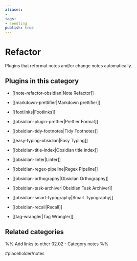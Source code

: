 ```yaml
---
aliases:
- 
tags: 
- seedling 
publish: true
---
```



# Refactor

Plugins that reformat notes and/or change notes automatically.

## Plugins in this category

- [[note-refactor-obsidian|Note Refactor]]
- [[markdown-prettifier|Markdown prettifier]]
- [[footlinks|Footlinks]]
- [[obsidian-plugin-prettier|Prettier Format]]
- [[obsidian-tidy-footnotes|Tidy Footnotes]]
- [[easy-typing-obsidian|Easy Typing]]
- [[obsidian-title-index|Obsidian title index]]
- [[obsidian-linter|Linter]]

- [[obsidian-regex-pipeline|Regex Pipeline]]
- [[obsidian-orthography|Obsidian Orthography]]
- [[obsidian-task-archiver|Obsidian Task Archiver]]
- [[obsidian-smart-typography|Smart Typography]]
- [[obsidian-recall|Recall]]
- [[tag-wrangler|Tag Wrangler]]

## Related categories

%% Add links to other 02.02 - Category notes %%

#placeholder/notes